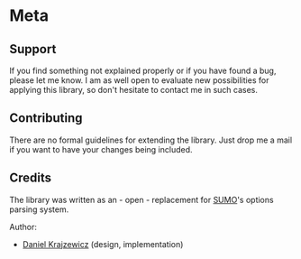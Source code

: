 # Meta

## Support
If you find something not explained properly or if you have found a bug, please let me know. I am as well open to evaluate new possibilities for applying this library, so don't hesitate to contact me in such cases.

## Contributing
There are no formal guidelines for extending the library. Just drop me a mail if you want to have your changes being included.

## Credits
The library was written as an - open - replacement for [SUMO](https://github.com/eclipse/sumo)'s options parsing system.

Author:

* [Daniel Krajzewicz](http://github.com/dkrajzew) (design, implementation)

